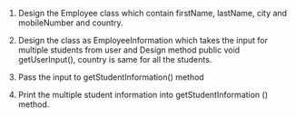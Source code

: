 1. Design the Employee class which contain firstName, lastName, city and mobileNumber and country.

2. Design the class as EmployeeInformation which takes the input for multiple students from user and Design method public void getUserInput(), country is same for all the students.

3. Pass the input to getStudentInformation() method

4. Print the multiple student information into getStudentInformation () method.